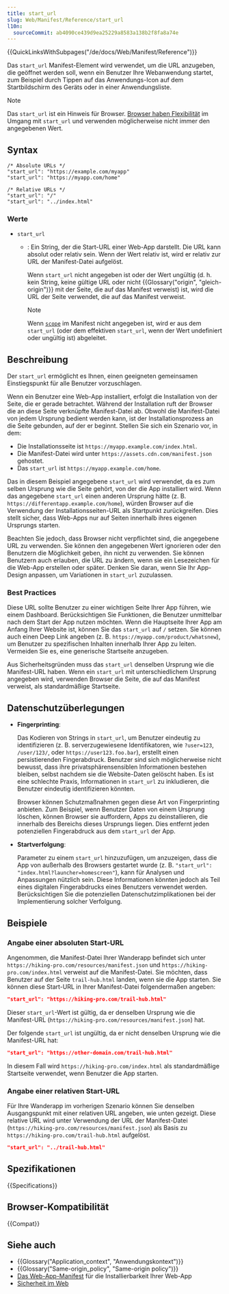 ```yaml
---
title: start_url
slug: Web/Manifest/Reference/start_url
l10n:
  sourceCommit: ab4090ce439d9ea25229a8583a138b2f8fa8a74e
---
```


{{QuickLinksWithSubpages("/de/docs/Web/Manifest/Reference")}}

Das `start_url` Manifest-Element wird verwendet, um die URL anzugeben, die geöffnet werden soll, wenn ein Benutzer Ihre Webanwendung startet, zum Beispiel durch Tippen auf das Anwendungs-Icon auf dem Startbildschirm des Geräts oder in einer Anwendungsliste.

> [!NOTE]
> Das `start_url` ist ein Hinweis für Browser. [Browser haben Flexibilität](#beschreibung) im Umgang mit `start_url` und verwenden möglicherweise nicht immer den angegebenen Wert.

## Syntax

```json-nolint
/* Absolute URLs */
"start_url": "https://example.com/myapp"
"start_url": "https://myapp.com/home"

/* Relative URLs */
"start_url": "/"
"start_url": "../index.html"
```

### Werte

- `start_url`

  - : Ein String, der die Start-URL einer Web-App darstellt. Die URL kann absolut oder relativ sein. Wenn der Wert relativ ist, wird er relativ zur URL der Manifest-Datei aufgelöst.

    Wenn `start_url` nicht angegeben ist oder der Wert ungültig (d. h. kein String, keine gültige URL oder nicht {{Glossary("origin", "gleich-origin")}} mit der Seite, die auf das Manifest verweist) ist, wird die URL der Seite verwendet, die auf das Manifest verweist.

    > [!NOTE]
    > Wenn [`scope`](/de/docs/Web/Manifest/Reference/scope) im Manifest nicht angegeben ist, wird er aus dem `start_url` (oder dem effektiven `start_url`, wenn der Wert undefiniert oder ungültig ist) abgeleitet.

## Beschreibung

Der `start_url` ermöglicht es Ihnen, einen geeigneten gemeinsamen Einstiegspunkt für alle Benutzer vorzuschlagen.

Wenn ein Benutzer eine Web-App installiert, erfolgt die Installation von der Seite, die er gerade betrachtet. Während der Installation ruft der Browser die an diese Seite verknüpfte Manifest-Datei ab. Obwohl die Manifest-Datei von jedem Ursprung bedient werden kann, ist der Installationsprozess an die Seite gebunden, auf der er beginnt. Stellen Sie sich ein Szenario vor, in dem:

- Die Installationsseite ist `https://myapp.example.com/index.html`.
- Die Manifest-Datei wird unter `https://assets.cdn.com/manifest.json` gehostet.
- Das `start_url` ist `https://myapp.example.com/home`.

Das in diesem Beispiel angegebene `start_url` wird verwendet, da es zum selben Ursprung wie die Seite gehört, von der die App installiert wird. Wenn das angegebene `start_url` einen anderen Ursprung hätte (z. B. `https://differentapp.example.com/home`), würden Browser auf die Verwendung der Installationsseiten-URL als Startpunkt zurückgreifen. Dies stellt sicher, dass Web-Apps nur auf Seiten innerhalb ihres eigenen Ursprungs starten.

Beachten Sie jedoch, dass Browser nicht verpflichtet sind, die angegebene URL zu verwenden. Sie können den angegebenen Wert ignorieren oder den Benutzern die Möglichkeit geben, ihn nicht zu verwenden. Sie können Benutzern auch erlauben, die URL zu ändern, wenn sie ein Lesezeichen für die Web-App erstellen oder später. Denken Sie daran, wenn Sie Ihr App-Design anpassen, um Variationen in `start_url` zuzulassen.

### Best Practices

Diese URL sollte Benutzer zu einer wichtigen Seite Ihrer App führen, wie einem Dashboard. Berücksichtigen Sie Funktionen, die Benutzer unmittelbar nach dem Start der App nutzen möchten. Wenn die Hauptseite Ihrer App am Anfang Ihrer Website ist, können Sie das `start_url` auf `/` setzen. Sie können auch einen Deep Link angeben (z. B. `https://myapp.com/product/whatsnew`), um Benutzer zu spezifischen Inhalten innerhalb Ihrer App zu leiten. Vermeiden Sie es, eine generische Startseite anzugeben.

Aus Sicherheitsgründen muss das `start_url` denselben Ursprung wie die Manifest-URL haben. Wenn ein `start_url` mit unterschiedlichem Ursprung angegeben wird, verwenden Browser die Seite, die auf das Manifest verweist, als standardmäßige Startseite.

## Datenschutzüberlegungen

- **Fingerprinting**:

  Das Kodieren von Strings in `start_url`, um Benutzer eindeutig zu identifizieren (z. B. serverzugewiesene Identifikatoren, wie `?user=123`, `/user/123/`, oder `https://user123.foo.bar`), erstellt einen persistierenden Fingerabdruck. Benutzer sind sich möglicherweise nicht bewusst, dass ihre privatsphärensensiblen Informationen bestehen bleiben, selbst nachdem sie die Website-Daten gelöscht haben. Es ist eine schlechte Praxis, Informationen in `start_url` zu inkludieren, die Benutzer eindeutig identifizieren könnten.

  Browser können Schutzmaßnahmen gegen diese Art von Fingerprinting anbieten. Zum Beispiel, wenn Benutzer Daten von einem Ursprung löschen, können Browser sie auffordern, Apps zu deinstallieren, die innerhalb des Bereichs dieses Ursprungs liegen. Dies entfernt jeden potenziellen Fingerabdruck aus dem `start_url` der App.

- **Startverfolgung**:

  Parameter zu einem `start_url` hinzuzufügen, um anzuzeigen, dass die App von außerhalb des Browsers gestartet wurde (z. B. `"start_url": "index.html?launcher=homescreen"`), kann für Analysen und Anpassungen nützlich sein. Diese Informationen könnten jedoch als Teil eines digitalen Fingerabdrucks eines Benutzers verwendet werden. Berücksichtigen Sie die potenziellen Datenschutzimplikationen bei der Implementierung solcher Verfolgung.

## Beispiele

### Angabe einer absoluten Start-URL

Angenommen, die Manifest-Datei Ihrer Wanderapp befindet sich unter `https://hiking-pro.com/resources/manifest.json` und `https://hiking-pro.com/index.html` verweist auf die Manifest-Datei. Sie möchten, dass Benutzer auf der Seite `trail-hub.html` landen, wenn sie die App starten. Sie können diese Start-URL in Ihrer Manifest-Datei folgendermaßen angeben:

```json
"start_url": "https://hiking-pro.com/trail-hub.html"
```

Dieser `start_url`-Wert ist gültig, da er denselben Ursprung wie die Manifest-URL (`https://hiking-pro.com/resources/manifest.json`) hat.

Der folgende `start_url` ist ungültig, da er nicht denselben Ursprung wie die Manifest-URL hat:

```json example-bad
"start_url": "https://other-domain.com/trail-hub.html"
```

In diesem Fall wird `https://hiking-pro.com/index.html` als standardmäßige Startseite verwendet, wenn Benutzer die App starten.

### Angabe einer relativen Start-URL

Für Ihre Wanderapp im vorherigen Szenario können Sie denselben Ausgangspunkt mit einer relativen URL angeben, wie unten gezeigt. Diese relative URL wird unter Verwendung der URL der Manifest-Datei (`https://hiking-pro.com/resources/manifest.json`) als Basis zu `https://hiking-pro.com/trail-hub.html` aufgelöst.

```json
"start_url": "../trail-hub.html"
```

## Spezifikationen

{{Specifications}}

## Browser-Kompatibilität

{{Compat}}

## Siehe auch

- {{Glossary("Application_context", "Anwendungskontext")}}
- {{Glossary("Same-origin_policy", "Same-origin policy")}}
- [Das Web-App-Manifest](/de/docs/Web/Progressive_web_apps/Guides/Making_PWAs_installable#the_web_app_manifest) für die Installierbarkeit Ihrer Web-App
- [Sicherheit im Web](/de/docs/Web/Security)
